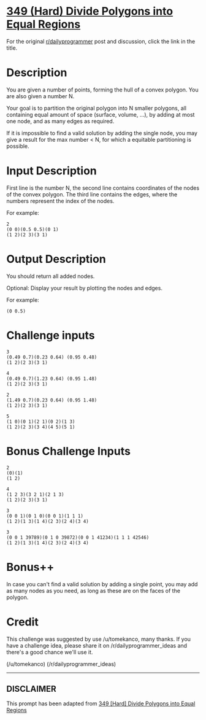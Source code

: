 # [349 (Hard) Divide Polygons into Equal Regions](https://www.reddit.com/r/dailyprogrammer/comments/7us3w7/20180202_challenge_349_hard_divide_polygons_into/)

For the original [r/dailyprogrammer](https://www.reddit.com/r/dailyprogrammer/) post and discussion, click the link in the title.

# Description
You are given a number of points, forming the hull of a convex polygon.  You are also given a number N. 

Your goal is to partition the original polygon into N smaller polygons,  all containing equal amount of space (surface, volume, ...), by adding at most one node, and as many edges as required.

If it is impossible to find a valid solution by adding the single node,  you may give a result for the max number < N, for which a equitable partitioning is possible.

# Input Description
First line is the number N, the second line contains coordinates of the nodes of the convex polygon. The third line contains the edges, where the numbers represent the index of the nodes.

For example:


```
2
(0 0)(0.5 0.5)(0 1)
(1 2)(2 3)(3 1)
```
# Output Description
You should return all added nodes.

Optional: Display your result by plotting the nodes and edges.

For example:


```
(0 0.5)
```
# Challenge inputs

```
3 
(0.49 0.7)(0.23 0.64) (0.95 0.48)
(1 2)(2 3)(3 1)

4 
(0.49 0.7)(1.23 0.64) (0.95 1.48)
(1 2)(2 3)(3 1)

2 
(1.49 0.7)(0.23 0.64) (0.95 1.48)
(1 2)(2 3)(3 1)

5
(1 0)(0 1)(2 1)(0 2)(1 3)
(1 2)(2 3)(3 4)(4 5)(5 1)
```
# Bonus Challenge Inputs

```
2
(0)(1)
(1 2)

4
(1 2 3)(3 2 1)(2 1 3)
(1 2)(2 3)(3 1)

3
(0 0 1)(0 1 0)(0 0 1)(1 1 1)
(1 2)(1 3)(1 4)(2 3)(2 4)(3 4)

3
(0 0 1 39789)(0 1 0 39872)(0 0 1 41234)(1 1 1 42546)
(1 2)(1 3)(1 4)(2 3)(2 4)(3 4)
```
# Bonus++
In case you can't find a valid solution by adding a single point,  you may add as many nodes as you need, as long as these are on the faces of the polygon.

# Credit
This challenge was suggested by use /u/tomekanco, many thanks. If you have a challenge idea, please share it on /r/dailyprogrammer_ideas and there's a good chance we'll use it.

(/u/tomekanco)
(/r/dailyprogrammer_ideas)

----
## **DISCLAIMER**
This prompt has been adapted from [349 [Hard] Divide Polygons into Equal Regions](https://www.reddit.com/r/dailyprogrammer/comments/7us3w7/20180202_challenge_349_hard_divide_polygons_into/
)
